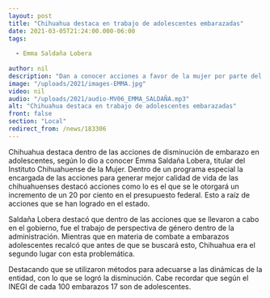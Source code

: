 ```yaml
---
layout: post
title: "Chihuahua destaca en trabajo de adolescentes embarazadas"
date: 2021-03-05T21:24:00.000-06:00
tags:
  
  - Emma Saldaña Lobera
  
author: nil
description: "Dan a conocer acciones a favor de la mujer por parte del Emma Saldaña."
image: "/uploads/2021/images-EMMA.jpg"
video: nil
audio: "/uploads/2021/audio-MV06_EMMA_SALDAÑA.mp3"
alt: "Chihuahua destaca en trabajo de adolescentes embarazadas"
front: false
section: "Local"
redirect_from: /news/183306
---
```


Chihuahua destaca dentro de las acciones de disminución de embarazo en adolescentes, según lo dio a conocer Emma Saldaña Lobera, titular del Instituto Chihuahuense de la Mujer. Dentro de un programa especial la encargada de las acciones para generar mejor calidad de vida de las chihuahuenses destacó acciones como lo es el que se le otorgará un incremento de un 20 por ciento en el presupuesto federal. Esto a raíz de acciones que se han logrado en el estado.

Saldaña Lobera destacó que dentro de las acciones que se llevaron a cabo en el gobierno, fue el trabajo de perspectiva de género dentro de la administración. Mientras que en materia de combate a embarazos adolescentes recalcó que antes de que se buscará esto, Chihuahua era el segundo lugar con esta problemática.

Destacando que se utilizaron métodos para adecuarse a las dinámicas de la entidad, con lo que se logró la disminución. Cabe recordar que según el INEGI de cada 100 embarazos 17 son de adolescentes. 